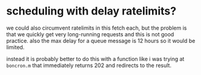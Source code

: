 # scheduling with delay ratelimits?

we could also circumvent ratelimits in this fetch each, but the problem is that we quickly get very long-running requests and this is not good practice. also the max delay for a queue message is 12 hours so it would be limited.

instead it is probably better to do this with a function like i was trying at `boncron.m` that immediately returns 202 and redirects to the result.
